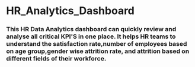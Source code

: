 # HR_Analytics_Dashboard
### This HR Data Analytics dashboard can quickly review and analyse all critical KPI'S in one place. It helps HR teams to understand the satisfaction rate,number of employees based on age group,gender wise attrition rate, and attrition based on different fields of their workforce.
